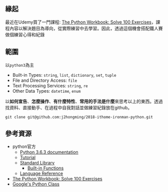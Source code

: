 ## 緣起
最近在Udemy買了一門課程: [The Python Workbook: Solve 100 Exercises](https://www.udemy.com/python-video-workbook/)，課程內容以解決題目為導向，從實際練習中去學習。因此，透過這個機會搭配鐵人賽做個練習心得和紀錄

## 範圍
以`python3`為主
- Built-in Types: `string`, `list`, `dictionary`, `set`, `tuple`
- File and Directory Access: `file`
- Text Processing Services: `string`, `re`
- Other Data Types: `datetime`, `enum`

以**如何宣告**、**怎麼操作**、**有什麼特性**、**常用的手法是什麼**來思考以上的東西。透過找資料、直接動手、在過程中自我對話並做練習紀錄放在github。

```
git clone git@github.com:j2hongming/2018-ithome-ironman-python.git
```

## 參考資源
- python官方
    - [Python 3.6.3 documentation](https://docs.python.org/3/index.html)
    - [Tutorial](https://docs.python.org/3/tutorial/index.html)
    - [Standard Library](https://docs.python.org/3/library/index.html)
        - [Built-in Functions](https://docs.python.org/3/library/functions.html)
    - [Language Reference](https://docs.python.org/3/reference/index.html)
- [The Python Workbook: Solve 100 Exercises](https://www.udemy.com/python-video-workbook/)
- [Google's Python Class](https://developers.google.com/edu/python/)
